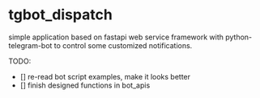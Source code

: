 # tgbot_dispatch

simple application based on fastapi web service framework with python-telegram-bot to control some customized notifications.


TODO:

- [] re-read bot script examples, make it looks better
- [] finish designed functions in bot_apis
